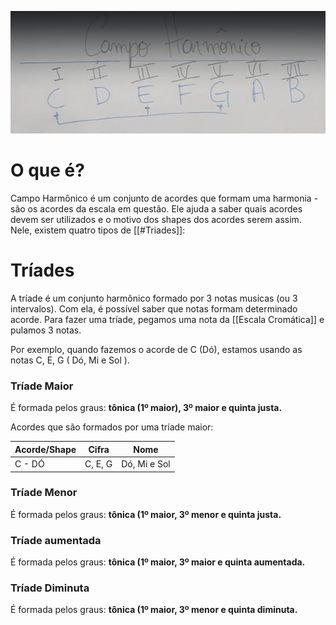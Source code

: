 ![](../../Images/Geral/Estrutura/Pasted%20image%2020240607114645.png)

# **O que é?**

Campo Harmônico é um conjunto de acordes que formam uma harmonia - são os acordes da escala em questão. Ele ajuda a saber quais acordes devem ser utilizados e o motivo dos shapes dos acordes serem assim. Nele, existem quatro tipos de [[#Triades]]:

	
# **Tríades**

A tríade é um conjunto harmônico formado por 3 notas musicas (ou 3 intervalos). Com ela, é possível saber que notas formam determinado acorde. Para fazer uma tríade, pegamos uma nota da [[Escala Cromática]] e pulamos 3 notas.

Por exemplo, quando fazemos o acorde de C (Dó), estamos usando as notas C, E, G ( Dó, Mi e Sol ).

### Tríade Maior
É formada pelos graus: **tônica (1º maior), 3º maior e quinta justa.**

Acordes que são formados por uma tríade maior:

| Acorde/Shape | Cifra   | Nome         |
| ------------ | ------- | ------------ |
| C - DÓ       | C, E, G | Dó, Mi e Sol |


### Tríade Menor
É formada pelos graus: **tônica (1º maior, 3º menor e quinta justa.**

### Tríade aumentada
É formada pelos graus: **tônica (1º maior, 3º maior e quinta aumentada.**

### Tríade Diminuta
É formada pelos graus: **tônica (1º maior, 3º menor e quinta diminuta.**